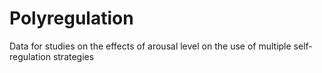 # Polyregulation


Data for studies on the effects of arousal level on the use of multiple self-regulation strategies
